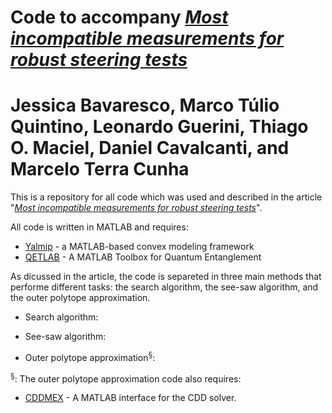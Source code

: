 # Code to accompany *[Most incompatible measurements for robust steering tests](https://arxiv.org/abs/1704.02994)*
# Jessica Bavaresco, Marco Túlio Quintino, Leonardo Guerini, Thiago O. Maciel, Daniel Cavalcanti, and Marcelo Terra Cunha

This is a repository for all code which was used and described in the article "*[Most incompatible measurements for robust steering tests](https://arxiv.org/abs/1704.02994)*".

All code is written in MATLAB and requires:
- [Yalmip](https://yalmip.github.io) - a MATLAB-based convex modeling framework
- [QETLAB](http://www.qetlab.com/) - A MATLAB Toolbox for Quantum Entanglement

As dicussed in the article, the code is separeted in three main methods that performe different tasks: the search algorithm, the see-saw algorithm, and the outer polytope approximation.

- Search algorithm:
 
- See-saw algorithm:
 
- Outer polytope approximation<sup>§</sup>:
 
<sup>§</sup>: The outer polytope approximation code also requires:
- [CDDMEX](http://control.ee.ethz.ch/~cohysys/cdd.php) - A MATLAB interface for the CDD solver.
